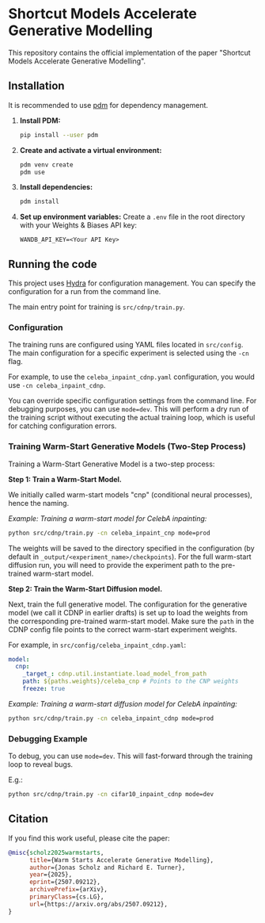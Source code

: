 # Shortcut Models Accelerate Generative Modelling

This repository contains the official implementation of the paper "Shortcut Models Accelerate Generative Modelling".

## Installation

It is recommended to use [pdm](https://pdm.fming.dev/latest/) for dependency management.

1.  **Install PDM:**
    ```bash
    pip install --user pdm
    ```

2.  **Create and activate a virtual environment:**
    ```bash
    pdm venv create
    pdm use
    ```

3.  **Install dependencies:**
    ```bash
    pdm install
    ```

4.  **Set up environment variables:**
    Create a `.env` file in the root directory with your Weights & Biases API key:
    ```
    WANDB_API_KEY=<Your API Key>
    ```

## Running the code

This project uses [Hydra](https://hydra.cc/) for configuration management. You can specify the configuration for a run from the command line.

The main entry point for training is `src/cdnp/train.py`.

### Configuration

The training runs are configured using YAML files located in `src/config`. The main configuration for a specific experiment is selected using the `-cn` flag.

For example, to use the `celeba_inpaint_cdnp.yaml` configuration, you would use `-cn celeba_inpaint_cdnp`.

You can override specific configuration settings from the command line. For debugging purposes, you can use `mode=dev`. This will perform a dry run of the training script without executing the actual training loop, which is useful for catching configuration errors.

### Training Warm-Start Generative Models (Two-Step Process)

Training a Warm-Start Generative Model is a two-step process:

**Step 1: Train a Warm-Start Model.**

We initially called warm-start models "cnp" (conditional neural processes), hence the naming.

*Example: Training a warm-start model for CelebA inpainting:*
```bash
python src/cdnp/train.py -cn celeba_inpaint_cnp mode=prod
```
The weights will be saved to the directory specified in the configuration (by default in `_output/<experiment_name>/checkpoints`). For the full warm-start diffusion run, you will need to provide the experiment path to the pre-trained warm-start model.

**Step 2: Train the Warm-Start Diffusion model.**

Next, train the full generative model. The configuration for the generative model (we call it CDNP in earlier drafts) is set up to load the weights from the corresponding pre-trained warm-start model. Make sure the `path` in the CDNP config file points to the correct warm-start experiment weights.

For example, in `src/config/celeba_inpaint_cdnp.yaml`:
```yaml
model:
  cnp:
    _target_: cdnp.util.instantiate.load_model_from_path
    path: ${paths.weights}/celeba_cnp # Points to the CNP weights
    freeze: true
```

*Example: Training a warm-start diffusion model for CelebA inpainting:*
```bash
python src/cdnp/train.py -cn celeba_inpaint_cdnp mode=prod
```

### Debugging Example

To debug, you can use `mode=dev`. This will fast-forward through the training loop to reveal bugs.

E.g.:
```bash
python src/cdnp/train.py -cn cifar10_inpaint_cdnp mode=dev
```

## Citation

If you find this work useful, please cite the paper:

```bibtex
@misc{scholz2025warmstarts,
      title={Warm Starts Accelerate Generative Modelling}, 
      author={Jonas Scholz and Richard E. Turner},
      year={2025},
      eprint={2507.09212},
      archivePrefix={arXiv},
      primaryClass={cs.LG},
      url={https://arxiv.org/abs/2507.09212}, 
}
